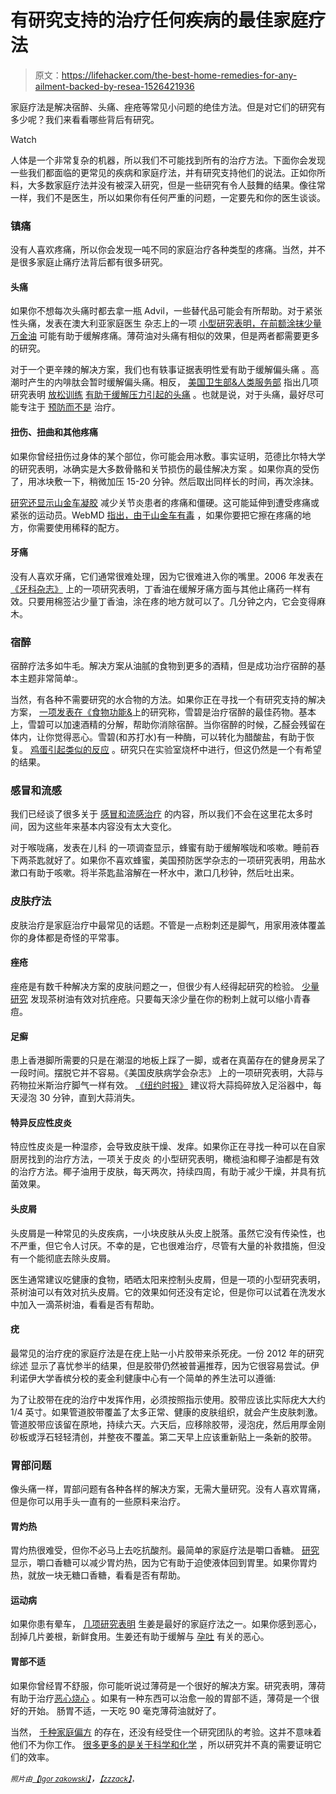 # 有研究支持的治疗任何疾病的最佳家庭疗法

> 原文：<https://lifehacker.com/the-best-home-remedies-for-any-ailment-backed-by-resea-1526421936>

家庭疗法是解决宿醉、头痛、痤疮等常见小问题的绝佳方法。但是对它们的研究有多少呢？我们来看看哪些背后有研究。

Watch

人体是一个非常复杂的机器，所以我们不可能找到所有的治疗方法。下面你会发现一些我们都面临的更常见的疾病和家庭疗法，并有研究支持他们的说法。正如你所料，大多数家庭疗法并没有被深入研究，但是一些研究有令人鼓舞的结果。像往常一样，我们不是医生，所以如果你有任何严重的问题，一定要先和你的医生谈谈。

### 镇痛

没有人喜欢疼痛，所以你会发现一吨不同的家庭治疗各种类型的疼痛。当然，并不是很多家庭止痛疗法背后都有很多研究。

#### 头痛

如果你不想每次头痛时都去拿一瓶 Advil，一些替代品可能会有所帮助。对于紧张性头痛，发表在澳大利亚家庭医生 杂志上的一项 [小型研究表明，在前额涂抹少量](http://www.ncbi.nlm.nih.gov/pubmed/8839380) [万金油](http://en.wikipedia.org/wiki/Tiger_Balm) 可能有助于缓解疼痛。薄荷油对头痛有相似的效果，但是两者都需要更多的研究。

对于一个更辛辣的解决方案，我们也有轶事证据表明性爱有助于缓解偏头痛 。高潮时产生的内啡肽会暂时缓解偏头痛。相反， [美国卫生部&人类服务部](http://nccam.nih.gov/health/pain/headachefacts.htm) 指出几项研究表明 [放松训练](http://my.clevelandclinic.org/disorders/headaches/hic_relaxation_and_other_alternative_approaches_for_managing_headaches.aspx) [有助于缓解压力引起的头痛](https://lifehacker.com/is-meditation-really-beneficial-or-is-it-just-ridiculo-5989429) 。也就是说，对于头痛，最好尽可能专注于 [预防而不是](http://lifehacker.com/the-best-remedies-for-common-headaches-5982052) 治疗。

#### 扭伤、扭曲和其他疼痛

如果你曾经扭伤过身体的某个部位，你可能会用冰敷。事实证明，范德比尔特大学的研究表明，冰确实是大多数骨骼和关节损伤的最佳解决方案 。如果你真的受伤了，用冰块敷一下，稍微加压 15-20 分钟。然后取出同样长的时间，再次涂抹。

[研究还显示](http://www.ncbi.nlm.nih.gov/pubmed/12539881?ordinalpos=1&itool=EntrezSystem2.PEntrez.Pubmed.Pubmed_ResultsPanel.Pubmed_DefaultReportPanel.Pubmed_RVDocSum)[山金车凝胶](http://en.wikipedia.org/wiki/Arnica) 减少关节炎患者的疼痛和僵硬。这可能延伸到遭受疼痛或紧张的运动员。WebMD [指出，由于山金车有毒](http://www.webmd.com/vitamins-and-supplements/arnica) ，如果你要把它擦在疼痛的地方，你需要使用稀释的配方。

#### 牙痛

没有人喜欢牙痛，它们通常很难处理，因为它很难进入你的嘴里。2006 年发表在 [《牙科杂志》](http://www.ncbi.nlm.nih.gov/pubmed/17331753?itool=EntrezSystem2.PEntrez.Pubmed.Pubmed_ResultsPanel.Pubmed_RVDocSum&ordinalpos=1) 上的一项研究表明，丁香油在缓解牙痛方面与其他止痛药一样有效。只要用棉签沾少量丁香油，涂在疼的地方就可以了。几分钟之内，它会变得麻木。

### 宿醉

宿醉疗法多如牛毛。解决方案从油腻的食物到更多的酒精，但是成功治疗宿醉的基本主题非常简单:。

当然，有各种不需要研究的水合物的方法。如果你正在寻找一个有研究支持的解决方案， [一项发表在《食物功能&](http://pubs.rsc.org/en/content/articlelanding/2013/fo/c3fo60282f#!divAbstract)上的研究称，雪碧是治疗宿醉的最佳药物。基本上，雪碧可以加速酒精的分解，帮助你消除宿醉。当你宿醉的时候，乙醛会残留在体内，让你觉得恶心。雪碧(和苏打水)有一种酶，可以转化为醋酸盐，有助于恢复。 [鸡蛋引起类似的反应](http://www.cbsnews.com/news/hangover-soup-yak-a-mein-actually-works-scientist-says/) 。研究只在实验室烧杯中进行，但这仍然是一个有希望的结果。

### 感冒和流感

我们已经谈了很多关于 [感冒和流感治疗](https://lifehacker.com/how-to-most-effectively-battle-the-common-cold-5686387) 的内容，所以我们不会在这里花太多时间，因为这些年来基本内容没有太大变化。

对于喉咙痛，发表在儿科 的一项调查显示，蜂蜜有助于缓解喉咙和咳嗽。睡前吞下两茶匙就好了。如果你不喜欢蜂蜜，美国预防医学杂志的一项研究表明，用盐水漱口有助于咳嗽。将半茶匙盐溶解在一杯水中，漱口几秒钟，然后吐出来。

### 皮肤疗法

皮肤治疗是家庭治疗中最常见的话题。不管是一点粉刺还是脚气，用家用液体覆盖你的身体都是奇怪的平常事。

#### 痤疮

痤疮是有数千种解决方案的皮肤问题之一，但很少有人经得起研究的检验。 [少量研究](http://www.ncbi.nlm.nih.gov/pubmed/11482001?itool=EntrezSystem2.PEntrez.Pubmed.Pubmed_ResultsPanel.Pubmed_RVDocSum&ordinalpos=1) 发现茶树油有效对抗痤疮。只要每天涂少量在你的粉刺上就可以缩小青春痘。

#### 足癣

患上香港脚所需要的只是在潮湿的地板上踩了一脚，或者在真菌存在的健身房呆了一段时间。摆脱它并不容易。《美国皮肤病学会杂志》 上的一项研究表明，大蒜与药物拉米斯治疗脚气一样有效。 [《纽约时报》](http://well.blogs.nytimes.com/2011/01/06/remedies-garlic-for-athletes-foot/) 建议将大蒜捣碎放入足浴器中，每天浸泡 30 分钟，直到大蒜消失。

#### 特异反应性皮炎

特应性皮炎是一种湿疹，会导致皮肤干燥、发痒。如果你正在寻找一种可以在自家厨房找到的治疗方法，一项关于皮炎 的小型研究表明，橄榄油和椰子油都是有效的治疗方法。椰子油用于皮肤，每天两次，持续四周，有助于减少干燥，并具有抗菌效果。

#### 头皮屑

头皮屑是一种常见的头皮疾病，一小块皮肤从头皮上脱落。虽然它没有传染性，也不严重，但它令人讨厌。不幸的是，它也很难治疗，尽管有大量的补救措施，但没有一个能彻底去除头皮屑。

医生通常建议吃健康的食物，晒晒太阳来控制头皮屑，但是一项的小型研究表明，茶树油可以有效对抗头皮屑。它的效果如何还没有定论，但是你可以试着在洗发水中加入一滴茶树油，看看是否有帮助。

#### 疣

最常见的治疗疣的家庭疗法是在疣上贴一小片胶带来杀死疣。一份 2012 年的研究综述 显示了喜忧参半的结果，但是胶带仍然被普遍推荐，因为它很容易尝试。伊利诺伊大学香槟分校的麦金利健康中心有一个简单的养生法可以遵循:

为了让胶带在疣的治疗中发挥作用，必须按照指示使用。胶带应该比实际疣大大约 1/4 英寸。如果管道胶带覆盖了太多正常、健康的皮肤组织，就会产生皮肤刺激。管道胶带应该留在原地，持续六天。六天后，应移除胶带，浸泡疣，然后用厚金刚砂板或浮石轻轻清创，并整夜不覆盖。第二天早上应该重新贴上一条新的胶带。

### 胃部问题

像头痛一样，胃部问题有各种各样的解决方案，无需大量研究。没有人喜欢胃痛，但是你可以用手头一直有的一些原料来治疗。

#### 胃灼热

胃灼热很难受，但你不必马上去吃抗酸剂。最简单的家庭疗法是嚼口香糖。 [研究](http://well.blogs.nytimes.com/2011/01/13/remedies-chewing-gum-for-heartburn/) 显示，嚼口香糖可以减少胃灼热，因为它有助于迫使液体回到胃里。如果你胃灼热，就放一块无糖口香糖，看看是否有帮助。

#### 运动病

如果你患有晕车， [几项研究表明](http://bja.oxfordjournals.org/content/84/3/367.full.pdf+html) 生姜是最好的家庭疗法之一。如果你感到恶心，刮掉几片姜根，新鲜食用。生姜还有助于缓解与 [孕吐](http://www.ncbi.nlm.nih.gov/pubmed/19250006?ordinalpos=2&itool=EntrezSystem2.PEntrez.Pubmed.Pubmed_ResultsPanel.Pubmed_DefaultReportPanel.Pubmed_RVDocSum) 有关的恶心。

#### 胃部不适

如果你曾经胃不舒服，你可能听说过薄荷是一个很好的解决方案。研究表明，薄荷有助于治疗[恶心](http://www.ncbi.nlm.nih.gov/entrez/query.fcgi?cmd=Retrieve&db=PubMed&list_uids=14770380&dopt=Abstract)[烧心](http://www.ncbi.nlm.nih.gov/entrez/query.fcgi?cmd=Retrieve&db=PubMed&list_uids=11418786&dopt=Abstract) 。如果有一种东西可以治愈一般的胃部不适，薄荷是一个很好的开始。 肠胃不适，一天吃 90 毫克薄荷油就好了。

当然， [千种家庭偏方](https://lifehacker.com/what-home-health-remedies-do-you-swear-by-1522900272) 的存在，还没有经受住一个研究团队的考验。这并不意味着他们不为你工作。 [很多更多的是关于科学和化学](http://lifehacker.com/the-best-drinks-for-when-you-are-sick-exercising-and-1518503922) ，所以研究并不真的需要证明它们的效率。

<small>*照片由*</small>[<small>*【Igor zakowski】*</small>](http://www.shutterstock.com/pic.mhtml?id=161650610&src=id)*，[<small>*【zzzack】*</small>](http://www.flickr.com/photos/zack-attack/747100025/sizes/l/)<small>*，*</small>*